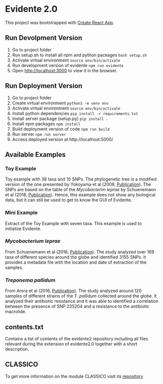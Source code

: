 # Evidente 2.0

This project was bootstrapped with [Create React App](https://github.com/facebook/create-react-app).

## Run Devolpment Version

1. Go to project folder
2. Run setup.sh to install all npm and python packages
 `bash setup.sh`
3. Activate virtual environment
`source env/bin/activate`
4. Run development version of evidente
`npm run evidente`
5. Open [http://localhost:3000](http://localhost:3000) to view it in the browser.
## Run Deployment Version
1. Go to project folder
2. Create virtual environment
`python3 -m venv env`
3. Activate virtual environment
`source env/bin/activate`
4. Install python dependencies 
`pip install -r requirements.txt`
5. Install server package (setup.py)
`pip install .`
6. Install npm packages
`npm install`
7. Build deployment version of code
`npm run build`
8. Run server
`npm run server`
9. Access deployed version at http://localhost:5000/
## Available Examples

### Toy Example
Toy example with 38 taxa and 10 SNPs. The phylogenetic tree is a modified version of the one presented by Yokoyama et al (2008, [Publication](http://www.ncbi.nlm.nih.gov/pubmed/18768804)). The SNPs are based on the table of the _Mycobacterim leprae_ by Schuenemann et al (2018, [Publication](https://journals.plos.org/plospathogens/article?id=10.1371/journal.ppat.1006997)). Hence, this example does not show any biological data, but it can still be used to get to know the GUI of Evidente. 

### Mini Example
Extract of the Toy Example with seven taxa. This example is used to initialize Evidente. 

### _Mycobacterium leprae_
From Schuenemann et al (2018, [Publication](https://journals.plos.org/plospathogens/article?id=10.1371/journal.ppat.1006997)). The study analyzed over 169 taxa of different species around the globe and identified 3155 SNPs. It provides a metadata file with the location and date of extraction of the samples. 

### _Treponema pallidum_
From Arora et al (2016, [Publication](https://www.nature.com/articles/nmicrobiol2016245)). The study analyzed around 120 samples of different strains of the _T. pallidum_ collected around the globe. It analyzed their antibiotic resistance and it was able to identified a correlation between the presence of SNP 235204 and a resistance to the antibiotic macrolide. 

## contents.txt 
Contains a list of contents of the evidente2 repository including all files relevant during the extension of evidente2.0 together with a short description.

## CLASSICO
To get more information on the module CLASSICO visit its [repository](https://github.com/Integrative-Transcriptomics/Classico)
